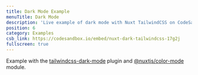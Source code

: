 ```yaml
---
title: Dark Mode Example
menuTitle: Dark Mode
description: 'Live example of dark mode with Nuxt TailwindCSS on CodeSandbox.'
position: 6
category: Examples
csb_link: https://codesandbox.io/embed/nuxt-dark-tailwindcss-17g2j
fullscreen: true
---
```


Example with the [tailwindcss-dark-mode](https://github.com/ChanceArthur/tailwindcss-dark-mode) plugin and [@nuxtjs/color-mode](https://github.com/nuxt-community/color-mode-module) module.

<code-sandbox :src="csb_link"></code-sandbox>
